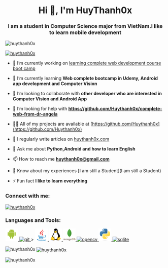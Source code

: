 <h1 align="center">Hi 👋, I'm HuyThanh0x</h1>
<h3 align="center">I am a student in Computer Science major from VietNam.I like to learn mobile development</h3>

<p align="left"> <img src="https://komarev.com/ghpvc/?username=huythanh0x&label=Profile%20views&color=0e75b6&style=flat" alt="huythanh0x" /> </p>

<p align="left"> <a href="https://github.com/ryo-ma/github-profile-trophy"><img src="https://github-profile-trophy.vercel.app/?username=huythanh0x" alt="huythanh0x" /></a> </p>

- 🔭 I’m currently working on [learning complete web development course boot camp](https://github.com/Huythanh0x/complete-web-from-dr-angela)

- 🌱 I’m currently learning **Web complete bootcamp in Udemy, Android app development and Computer Vision**

- 👯 I’m looking to collaborate with **other developer who are interested in Computer Vision and Android App**

- 🤝 I’m looking for help with **https://github.com/Huythanh0x/complete-web-from-dr-angela**

- 👨‍💻 All of my projects are available at [https://github.com/Huythanh0x](https://github.com/Huythanh0x)

- 📝 I regularly write articles on [huythanh0x.com](huythanh0x.com)

- 💬 Ask me about **Python,Android and how to learn English**

- 📫 How to reach me **huythanh0x@gmail.com**

- 📄 Know about my experiences [I am still a Student](I am still a Student)

- ⚡ Fun fact **I like to learn everything**

<h3 align="left">Connect with me:</h3>
<p align="left">
<a href="https://fb.com/huythanh0x" target="blank">
<img text-align="center" src="https://cdn.iconscout.com/icon/free/png-256/facebook-logo-2019-1597680-1350125.png" alt="huythanh0x" width="40px" height="40px"/></a>
</p>

<h3 align="left">Languages and Tools:</h3>
<p align="left"> <a href="https://developer.android.com" target="_blank"> <img src="https://raw.githubusercontent.com/devicons/devicon/master/icons/android/android-original-wordmark.svg" alt="android" width="40" height="40"/> </a>  <a href="https://git-scm.com/" target="_blank"> <img src="https://www.vectorlogo.zone/logos/git-scm/git-scm-icon.svg" alt="git" width="40" height="40"/> </a> > <a href="https://www.java.com" target="_blank"> <img src="https://raw.githubusercontent.com/devicons/devicon/master/icons/java/java-original.svg" alt="java" width="40" height="40"/> </a>  <a href="https://www.linux.org/" target="_blank"> <img src="https://raw.githubusercontent.com/devicons/devicon/master/icons/linux/linux-original.svg" alt="linux" width="40" height="40"/> </a> <a href="https://www.mongodb.com/" target="_blank"> <img src="https://raw.githubusercontent.com/devicons/devicon/master/icons/mongodb/mongodb-original-wordmark.svg" alt="mongodb" width="40" height="40"/> </a> <a href="https://opencv.org/" target="_blank"> <img src="https://www.vectorlogo.zone/logos/opencv/opencv-icon.svg" alt="opencv" width="40" height="40"/> </a> <a href="https://www.python.org" target="_blank"> <img src="https://raw.githubusercontent.com/devicons/devicon/master/icons/python/python-original.svg" alt="python" width="40" height="40"/> </a>  <a href="https://www.sqlite.org/" target="_blank"> <img src="https://www.vectorlogo.zone/logos/sqlite/sqlite-icon.svg" alt="sqlite" width="40" height="40"/> </a>  </p>

<p><img align="left" src="https://github-readme-stats.vercel.app/api/top-langs?username=huythanh0x&show_icons=true&locale=en&layout=compact" alt="huythanh0x" /></p>

<p>&nbsp;<img align="center" src="https://github-readme-stats.vercel.app/api?username=huythanh0x&show_icons=true&locale=en" alt="huythanh0x" /></p>

<p><img align="center" src="https://github-readme-streak-stats.herokuapp.com/?user=huythanh0x&" alt="huythanh0x" /></p>
